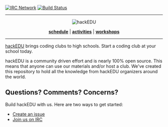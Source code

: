 <a name="top"></a>
[![IRC Network](https://img.shields.io/badge/irc-freenode-blue.svg "IRC Freenode")](https://webchat.freenode.net/?channels=hackedu)
[![Build Status](https://circleci.com/gh/hackedu/hackedu.svg?style=shield)](https://circleci.com/gh/hackedu/hackedu)

------------------------------------------------------------------------------

<p align="center"><img src="https://raw.githubusercontent.com/hackedu/meta/5243af92814b6daacadd66e1342ad073e023544c/logos/hackedu_letter_opaque.png" alt="hackEDU"/></p>
<p align="center">
<b><a href="SCHEDULE.md">schedule</a></b>
|
<b><a href="ACTIVITIES.md">activities</a></b>
|
<b><a href="workshops/">workshops</a></b>
</p>

-------------------------------------------------------------------------------

[hackEDU](https://hackedu.us) brings coding clubs to high schools. Start a
coding club at your school today.

hackEDU is a community driven effort and is nearly 100% open source. This means
that anyone can use our materials and/or host a club. We've created this
repository to hold all the knowledge from hackEDU organizers around the world.

## Questions? Comments? Concerns?

Build hackEDU with us. Here are two ways to get started:

- [Create an issue](https://github.com/hackedu/hack-camp/issues)
- [Join us on IRC](https://webchat.freenode.net/?channels=hackedu)
